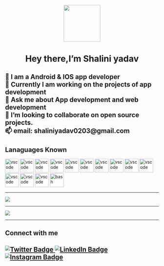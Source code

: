 <div id="header" align="center">
    <img src="https://media.giphy.com/media/TD1hBarZhAwZhcGHEQ/giphy.gif" width="120px"/>
</div>
<h1 id="intro" align="center">
  Hey there,I’m Shalini yadav<br/>  

</h1>
<h2>
   👀 I am a Android & IOS app developer<br/>
    🌱 Currently I am working on the projects of app development<br/>
    🌱 Ask me about App development and web development<br/>
    💞️ I’m looking to collaborate on open source projects.<br/>
     📫 email: shaliniyadav0203@gmail.com
</h2> 

<!---
Shaliniyadav8130/Shaliniyadav8130 is a ✨ special ✨ repository because its `README.md` (this file) appears on your GitHub profile.
You can click the Preview link to take a look at your changes.
--->

<div>
<h2> Lanaguages Known</h2>
<p align="left">
 <img src="https://cdn.jsdelivr.net/gh/devicons/devicon/icons/cplusplus/cplusplus-original.svg" alt="vscode" width="45" height="45"/>
  <img src="https://cdn.jsdelivr.net/gh/devicons/devicon/icons/java/java-original.svg" alt="vscode" width="45" height="45"/>
 <img src="https://cdn.jsdelivr.net/gh/devicons/devicon/icons/python/python-original.svg" alt="vscode" width="45" height="45"/>
  <img src="https://cdn.jsdelivr.net/gh/devicons/devicon/icons/flutter/flutter-original.svg" alt="vscode" width="45" height="45"/>
 <img src="https://cdn.jsdelivr.net/gh/devicons/devicon/icons/c/c-original.svg" alt="vscode" width="45" height="45"/>
  <img src="https://cdn.jsdelivr.net/gh/devicons/devicon/icons/html5/html5-original.svg" alt="vscode" width="45" height="45"/>
  <img src="https://cdn.jsdelivr.net/gh/devicons/devicon/icons/css3/css3-original.svg" alt="vscode" width="45" height="45"/>
  <img src="https://cdn.jsdelivr.net/gh/devicons/devicon/icons/react/react-original-wordmark.svg" alt="vscode" width="45" height="45"/>
  <img src="https://cdn.jsdelivr.net/gh/devicons/devicon/icons/javascript/javascript-original.svg" alt="vscode" width="45" height="45"/>
  <img src="https://cdn.jsdelivr.net/gh/devicons/devicon/icons/pandas/pandas-original-wordmark.svg" alt="vscode" width="45" height="45"/>
  <img src="https://cdn.jsdelivr.net/gh/devicons/devicon/icons/numpy/numpy-original-wordmark.svg" alt="vscode" width="45" height="45"/>
  <img src="https://cdn.jsdelivr.net/gh/devicons/devicon/icons/canva/canva-original.svg" alt="vscode" width="45" height="45"/>
<img src="https://cdn.jsdelivr.net/gh/devicons/devicon/icons/vscode/vscode-original.svg" alt="vscode" width="45" height="45"/>
 <img src="https://cdn.jsdelivr.net/gh/devicons/devicon/icons/linux/linux-original.svg" alt="bash" width="45" height="45" />
  
 
          
          
</p>

</div>
<hr/>
<img src="https://github-readme-stats.vercel.app/api/top-langs?username=Shaliniyadav8130"/>
<hr/>
<img src="https://github-readme-stats.vercel.app/api?username=Shaliniyadav8130&show_icons=true"/>  
<hr/>
<section>
    <h2>Connect with me<h2/>
<a href="https://twitter.com/Shalini39615839">
    <img src="https://img.shields.io/badge/Twitter-blue?style=for-the-badge&logo=twitter&logoColor=white" alt="Twitter Badge"/>
  </a>
</a>
<a href="https://www.linkedin.com/in/shalini-yadav-64b69b225">
        <img src="https://img.shields.io/badge/LinkedIn-blue?style=for-the-badge&logo=linkedin&logoColor=white" alt="LinkedIn Badge"/>

</a>
<a href="https://www.instagram.com/shellyy_yadavv/">
       <img src="https://img.shields.io/badge/Instagram-red?style=for-the-badge&logo=instagram&logoColor=white" alt="Instagram Badge"/>

</a>
</section>
